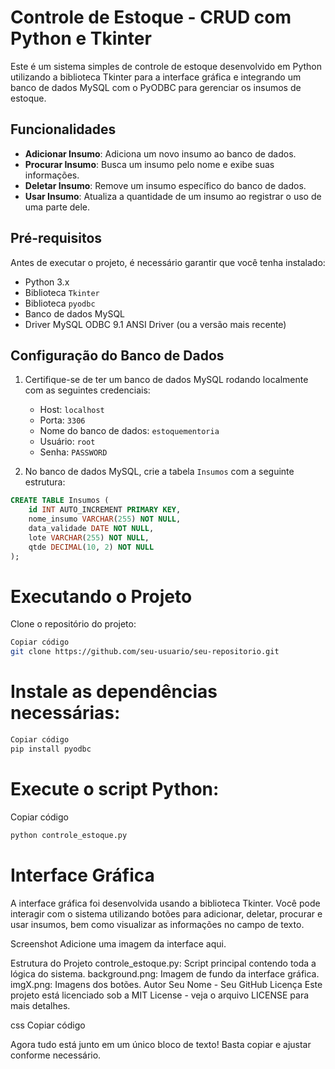 # Controle de Estoque - CRUD com Python e Tkinter

Este é um sistema simples de controle de estoque desenvolvido em Python utilizando a biblioteca Tkinter para a interface gráfica e integrando um banco de dados MySQL com o PyODBC para gerenciar os insumos de estoque.

## Funcionalidades

- **Adicionar Insumo**: Adiciona um novo insumo ao banco de dados.
- **Procurar Insumo**: Busca um insumo pelo nome e exibe suas informações.
- **Deletar Insumo**: Remove um insumo específico do banco de dados.
- **Usar Insumo**: Atualiza a quantidade de um insumo ao registrar o uso de uma parte dele.

## Pré-requisitos

Antes de executar o projeto, é necessário garantir que você tenha instalado:

- Python 3.x
- Biblioteca `Tkinter`
- Biblioteca `pyodbc`
- Banco de dados MySQL
- Driver MySQL ODBC 9.1 ANSI Driver (ou a versão mais recente)

## Configuração do Banco de Dados

1. Certifique-se de ter um banco de dados MySQL rodando localmente com as seguintes credenciais:
    - Host: `localhost`
    - Porta: `3306`
    - Nome do banco de dados: `estoquementoria`
    - Usuário: `root`
    - Senha: `PASSWORD`

2. No banco de dados MySQL, crie a tabela `Insumos` com a seguinte estrutura:

```sql
CREATE TABLE Insumos (
    id INT AUTO_INCREMENT PRIMARY KEY,
    nome_insumo VARCHAR(255) NOT NULL,
    data_validade DATE NOT NULL,
    lote VARCHAR(255) NOT NULL,
    qtde DECIMAL(10, 2) NOT NULL
);
```


# Executando o Projeto

Clone o repositório do projeto:
```bash
Copiar código
git clone https://github.com/seu-usuario/seu-repositorio.git

```

# Instale as dependências necessárias:

```bash
Copiar código
pip install pyodbc
```

# Execute o script Python:

Copiar código
```bash
python controle_estoque.py
````
# Interface Gráfica
A interface gráfica foi desenvolvida usando a biblioteca Tkinter. Você pode interagir com o sistema utilizando botões para adicionar, deletar, procurar e usar insumos, bem como visualizar as informações no campo de texto.

Screenshot
Adicione uma imagem da interface aqui.

Estrutura do Projeto
controle_estoque.py: Script principal contendo toda a lógica do sistema.
background.png: Imagem de fundo da interface gráfica.
imgX.png: Imagens dos botões.
Autor
Seu Nome - Seu GitHub
Licença
Este projeto está licenciado sob a MIT License - veja o arquivo LICENSE para mais detalhes.

css
Copiar código

Agora tudo está junto em um único bloco de texto! Basta copiar e ajustar conforme necessário.





